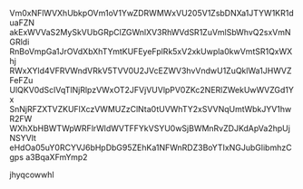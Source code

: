 Vm0xNFlWVXhUbkpOVm1oV1YwZDRWMWxVU205V1ZsbDNXa1JTYW1KR1duaFZN
akExWVVaS2MySkVUbGRpClZGWnlXV3RhWVdSR1ZuVmlSbWhvQ2sxVmNGRldi
RnBoVmpGa1JrOVdXbXhTYmtKUFEyeFplRk5xV2xkUwpla0kwVmtSR1QxWXhj
RWxXYld4VFRVWndVRkV5TVV0U2JVcEZWV3hvVndwU1ZuQklWa1JHWVZFeFZu
UlQKV0dSclVqTlNjRlpzVWxOT2JFVjVUVlpPV0ZKc2NERlZWekUwWVZGd1Yx
SnNjRFZXTVZKUFlXczVWMUZzClNta0tUVWhTY2xSVVNqUmtWbkJYV1hwR2FW
WXhXbHBWTWpWRFlrWldWVTFFYkVSYU0wSjBWMnRvZDJKdApVa2hpUjNSYVlt
eHdOa05uY0RCYVJ6bHpDbG95ZEhKa1NFWnRDZ3BoYTIxNGJubGlibmhzCgps
a3BqaXFmYmp2

jhyqcowwhl